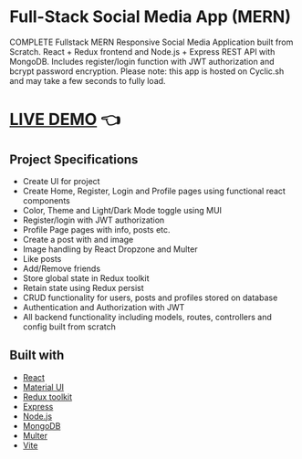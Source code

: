 # Full-Stack Social Media App (MERN)

COMPLETE Fullstack MERN Responsive Social Media Application built from Scratch. React + Redux frontend and Node.js + Express REST API with MongoDB. Includes register/login function with JWT authorization and bcrypt password encryption. Please note: this app is hosted on Cyclic.sh and may take a few seconds to fully load.

# [LIVE DEMO](https://aggressive-crab-slip.cyclic.app/) :point_left:

## Project Specifications

- Create UI for project
- Create Home, Register, Login and Profile pages using functional react components
- Color, Theme and Light/Dark Mode toggle using MUI
- Register/login with JWT authorization
- Profile Page pages with info, posts etc.
- Create a post with and image
- Image handling by React Dropzone and Multer
- Like posts
- Add/Remove friends
- Store global state in Redux toolkit
- Retain state using Redux persist
- CRUD functionality for users, posts and profiles stored on database
- Authentication and Authorization with JWT 
- All backend functionality including models, routes, controllers and config built from scratch

## Built with

- [React](https://reactjs.org/)
- [Material UI](https://mui.com/)
- [Redux toolkit](https://redux-toolkit.js.org/)
- [Express](https://expressjs.com/)
- [Node.js](https://nodejs.org/en/)
- [MongoDB](https://www.mongodb.com/)
- [Multer](https://www.npmjs.com/package/multer)
- [Vite](https://vitejs.dev/)
